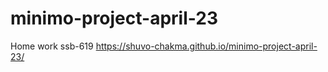 # minimo-project-april-23
Home work ssb-619
https://shuvo-chakma.github.io/minimo-project-april-23/
